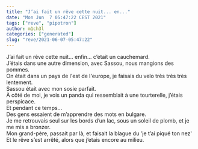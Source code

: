 ```yaml
---
title: "J’ai fait un rêve cette nuit... en..."
date: "Mon Jun  7 05:47:22 CEST 2021"
tags: ["reve", "pipotron"]
author: m1ch3l
categories: ["generated"]
slug: "reve/2021-06-07-05:47:22"
---
```


J’ai fait un rêve cette nuit... enfin... c’etait un cauchemard.<br>
J’étais dans une autre dimension, avec Sassou, nous mangions des pommes.<br>
On était dans un pays de l'est de l'europe, je faisais du velo très très très lentement.<br>
Sassou était avec mon sosie parfait.<br>
À côté de moi, je vois un panda qui ressemblait à une tourterelle, j’étais perspicace.<br>
Et pendant ce temps...<br>
Des gens essaient de m’apprendre des mots en bulgare.<br>
Je me retrouvais seul sur les bords d’un lac, sous un soleil de plomb, et je me mis a bronzer.<br>
Mon grand-père, passait par là, et faisait la blague du 'je t’ai piqué ton nez'<br>
Et le rêve s’est arrêté, alors que j’etais encore au milieu.<br>
